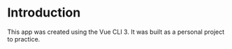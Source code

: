 # Introduction

This app was created using the Vue CLI 3.
It was built as a personal project to practice.
